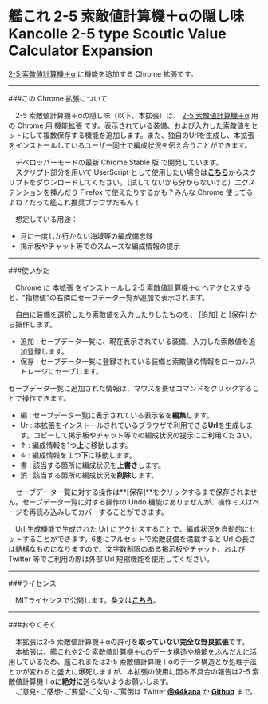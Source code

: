 艦これ 2-5 索敵値計算機＋αの隠し味 Kancolle 2-5 type Scoutic Value Calculator Expansion
======================================

[2-5 索敵値計算機＋α](http://tsoft-web.com/sub/kancolle/2-5/e/) に機能を追加する Chrome 拡張です。

---

###この Chrome 拡張について

　2-5 索敵値計算機＋αの隠し味（以下、本拡張）は、 [2-5 索敵値計算機＋α](http://tsoft-web.com/sub/kancolle/2-5/e/) 用の Chrome 用 機能拡張 です。表示されている装備、および入力した索敵値をセットにして複数保存する機能を追加します。また、独自のUrlを生成し、本拡張をインストールしているユーザー同士で編成状況を伝え合うことができます。

　デベロッパーモードの最新 Chrome Stable 版 で開発しています。  
　スクリプト部分を用いて UserScript として使用したい場合は[**こちら**](https://raw.githubusercontent.com/44kana/Kancolle-Aircraft-Calculator-Expansion/master/Kancolle-Aircraft-Calculator-Expansion.user.js)からスクリプトをダウンロードしてください。（試してないから分からないけど）エクステンションを挿んだり Firefox で使えたりするかも？みんな Chrome 使ってるよね？だって艦これ推奨ブラウザだもん！

　想定している用途：

* 月に一度しか行かない海域等の編成備忘録
* 掲示板やチャット等でのスムーズな編成情報の提示

-----

###使いかた

　Chrome に 本拡張 をインストールし [2-5 索敵値計算機＋α](http://tsoft-web.com/sub/kancolle/2-5/e/) へアクセスすると、"指標値"の右隣にセーブデータ一覧が追加で表示されます。

　自由に装備を選択したり索敵値を入力したりしたものを、 [追加] と [保存] から操作します。

* 追加 : セーブデータ一覧に、現在表示されている装備、入力した索敵値を追加登録します。
* 保存 : セーブデータ一覧に登録されている装備と索敵値の情報をローカルストレージにセーブします。

セーブデータ一覧に追加された情報は、マウスを乗せコマンドをクリックすることで操作できます。

* 編 : セーブデータ一覧に表示されている表示名を**編集**します。
* Ur : 本拡張をインストールされているブラウザで利用できる**Url**を生成します。コピーして掲示板やチャット等での編成状況の提示にご利用ください。
* ↑ : 編成情報を1つ**上**に移動します。
* ↓ : 編成情報を１つ**下**に移動します。
* 書 : 該当する箇所に編成状況を**上書き**します。
* 消 : 該当する箇所の編成状況を**削除**します。

　セーブデータ一覧に対する操作は**[保存]**をクリックするまで保存されません。セーブデータ一覧に対する操作の Undo 機能はありませんが、操作ミスはページを再読み込みしてカバーすることができます。

　Url 生成機能で生成された Url にアクセスすることで、編成状況を自動的にセットすることができます。6隻にフルセットで索敵装備を満載すると Url の長さは結構なものになりますので、文字数制限のある掲示板やチャット、および Twitter 等でご利用の際は外部 Url 短縮機能を使用してください。

-----

###ライセンス

　MITライセンスで公開します。条文は[**こちら**](LICENSE)。

-----

###おやくそく

　本拡張は2-5 索敵値計算機＋αの許可を**取っていない完全な野良拡張**です。  
　本拡張は、艦これや2-5 索敵値計算機＋αのデータ構造や機能をふんだんに活用しているため、艦これまたは2-5 索敵値計算機＋αのデータ構造とか処理手法とかが変わると盛大に爆死しますが、本拡張の使用に因る不具合の報告は2-5 索敵値計算機＋αに**絶対に**送らないようお願いします。  
　ご意見･ご感想･ご要望･ご文句･ご罵倒は Twitter [**@44kana**](https://twitter.com/44kana) か [**Github**](https://github.com/44kana/Kancolle-Aircraft-Calculator-Expansion/issues) まで。  
